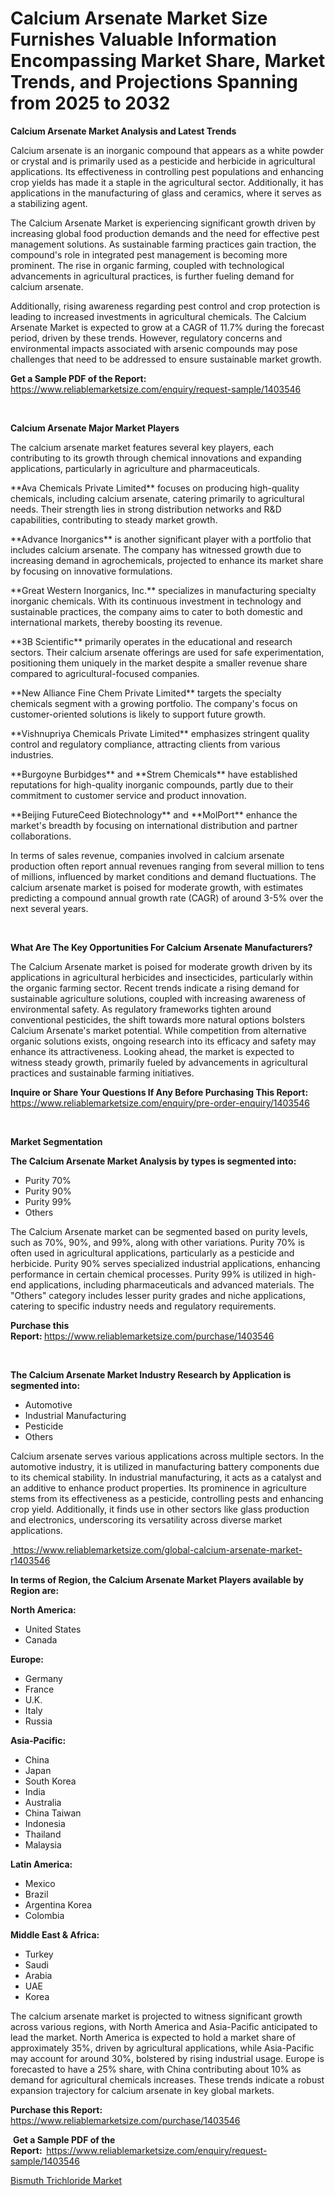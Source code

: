 <p><h1>Calcium Arsenate Market Size Furnishes Valuable Information Encompassing Market Share, Market Trends, and Projections Spanning from 2025 to 2032</h1></p><p><strong>Calcium Arsenate Market Analysis and Latest Trends</strong></p>
<p><p>Calcium arsenate is an inorganic compound that appears as a white powder or crystal and is primarily used as a pesticide and herbicide in agricultural applications. Its effectiveness in controlling pest populations and enhancing crop yields has made it a staple in the agricultural sector. Additionally, it has applications in the manufacturing of glass and ceramics, where it serves as a stabilizing agent.</p><p>The Calcium Arsenate Market is experiencing significant growth driven by increasing global food production demands and the need for effective pest management solutions. As sustainable farming practices gain traction, the compound's role in integrated pest management is becoming more prominent. The rise in organic farming, coupled with technological advancements in agricultural practices, is further fueling demand for calcium arsenate.</p><p>Additionally, rising awareness regarding pest control and crop protection is leading to increased investments in agricultural chemicals. The Calcium Arsenate Market is expected to grow at a CAGR of 11.7% during the forecast period, driven by these trends. However, regulatory concerns and environmental impacts associated with arsenic compounds may pose challenges that need to be addressed to ensure sustainable market growth.</p></p>
<p><strong>Get a Sample PDF of the Report:&nbsp;</strong> <a href="https://www.reliablemarketsize.com/enquiry/request-sample/1403546?utm_campaign=1131&utm_medium=2&utm_source=Github&utm_content=ia&utm_term=13012025&utm_id=calcium-arsenate">https://www.reliablemarketsize.com/enquiry/request-sample/1403546</a></p>
<p>&nbsp;</p>
<p><strong>Calcium Arsenate Major Market Players</strong></p>
<p><p>The calcium arsenate market features several key players, each contributing to its growth through chemical innovations and expanding applications, particularly in agriculture and pharmaceuticals.</p><p>**Ava Chemicals Private Limited** focuses on producing high-quality chemicals, including calcium arsenate, catering primarily to agricultural needs. Their strength lies in strong distribution networks and R&D capabilities, contributing to steady market growth. </p><p>**Advance Inorganics** is another significant player with a portfolio that includes calcium arsenate. The company has witnessed growth due to increasing demand in agrochemicals, projected to enhance its market share by focusing on innovative formulations.</p><p>**Great Western Inorganics, Inc.** specializes in manufacturing specialty inorganic chemicals. With its continuous investment in technology and sustainable practices, the company aims to cater to both domestic and international markets, thereby boosting its revenue.</p><p>**3B Scientific** primarily operates in the educational and research sectors. Their calcium arsenate offerings are used for safe experimentation, positioning them uniquely in the market despite a smaller revenue share compared to agricultural-focused companies.</p><p>**New Alliance Fine Chem Private Limited** targets the specialty chemicals segment with a growing portfolio. The company's focus on customer-oriented solutions is likely to support future growth.</p><p>**Vishnupriya Chemicals Private Limited** emphasizes stringent quality control and regulatory compliance, attracting clients from various industries. </p><p>**Burgoyne Burbidges** and **Strem Chemicals** have established reputations for high-quality inorganic compounds, partly due to their commitment to customer service and product innovation.</p><p>**Beijing FutureCeed Biotechnology** and **MolPort** enhance the market's breadth by focusing on international distribution and partner collaborations.</p><p>In terms of sales revenue, companies involved in calcium arsenate production often report annual revenues ranging from several million to tens of millions, influenced by market conditions and demand fluctuations. The calcium arsenate market is poised for moderate growth, with estimates predicting a compound annual growth rate (CAGR) of around 3-5% over the next several years.</p></p>
<p>&nbsp;</p>
<p><strong>What Are The Key Opportunities For Calcium Arsenate Manufacturers?</strong></p>
<p><p>The Calcium Arsenate market is poised for moderate growth driven by its applications in agricultural herbicides and insecticides, particularly within the organic farming sector. Recent trends indicate a rising demand for sustainable agriculture solutions, coupled with increasing awareness of environmental safety. As regulatory frameworks tighten around conventional pesticides, the shift towards more natural options bolsters Calcium Arsenate's market potential. While competition from alternative organic solutions exists, ongoing research into its efficacy and safety may enhance its attractiveness. Looking ahead, the market is expected to witness steady growth, primarily fueled by advancements in agricultural practices and sustainable farming initiatives.</p></p>
<p><strong>Inquire or Share Your Questions If Any Before Purchasing This Report:</strong> <a href="https://www.reliablemarketsize.com/enquiry/pre-order-enquiry/1403546?utm_campaign=1131&utm_medium=2&utm_source=Github&utm_content=ia&utm_term=13012025&utm_id=calcium-arsenate">https://www.reliablemarketsize.com/enquiry/pre-order-enquiry/1403546</a></p>
<p>&nbsp;</p>
<p><strong>Market Segmentation</strong></p>
<p><strong>The Calcium Arsenate Market Analysis by types is segmented into:</strong></p>
<p><ul><li>Purity 70%</li><li>Purity 90%</li><li>Purity 99%</li><li>Others</li></ul></p>
<p><p>The Calcium Arsenate market can be segmented based on purity levels, such as 70%, 90%, and 99%, along with other variations. Purity 70% is often used in agricultural applications, particularly as a pesticide and herbicide. Purity 90% serves specialized industrial applications, enhancing performance in certain chemical processes. Purity 99% is utilized in high-end applications, including pharmaceuticals and advanced materials. The "Others" category includes lesser purity grades and niche applications, catering to specific industry needs and regulatory requirements.</p></p>
<p><strong>Purchase this Report:&nbsp;</strong><a href="https://www.reliablemarketsize.com/purchase/1403546?utm_campaign=1131&utm_medium=2&utm_source=Github&utm_content=ia&utm_term=13012025&utm_id=calcium-arsenate">https://www.reliablemarketsize.com/purchase/1403546</a></p>
<p>&nbsp;</p>
<p><strong>The Calcium Arsenate Market Industry Research by Application is segmented into:</strong></p>
<p><ul><li>Automotive</li><li>Industrial Manufacturing</li><li>Pesticide</li><li>Others</li></ul></p>
<p><p>Calcium arsenate serves various applications across multiple sectors. In the automotive industry, it is utilized in manufacturing battery components due to its chemical stability. In industrial manufacturing, it acts as a catalyst and an additive to enhance product properties. Its prominence in agriculture stems from its effectiveness as a pesticide, controlling pests and enhancing crop yield. Additionally, it finds use in other sectors like glass production and electronics, underscoring its versatility across diverse market applications.</p></p>
<p><a href="https://www.reliablemarketsize.com/global-calcium-arsenate-market-r1403546?utm_campaign=1131&utm_medium=2&utm_source=Github&utm_content=ia&utm_term=13012025&utm_id=calcium-arsenate">&nbsp;https://www.reliablemarketsize.com/global-calcium-arsenate-market-r1403546</a></p>
<p><strong>In terms of Region, the Calcium Arsenate Market Players available by Region are:</strong></p>
<p>
    <p> <strong> North America: </strong>
        <ul>
            <li>United States</li>
            <li>Canada</li>
        </ul>
        </p> 
    <p> <strong> Europe: </strong>
        <ul>
            <li>Germany</li>
            <li>France</li>
            <li>U.K.</li>
            <li>Italy</li>
            <li>Russia</li>
        </ul>
        </p> 
    <p> <strong> Asia-Pacific: </strong>
        <ul>
            <li>China</li>
            <li>Japan</li>
            <li>South Korea</li>
            <li>India</li>
            <li>Australia</li>
            <li>China Taiwan</li>
            <li>Indonesia</li>
            <li>Thailand</li>
            <li>Malaysia</li>
        </ul>
        </p> 
    <p> <strong> Latin America: </strong>
        <ul>
            <li>Mexico</li>
            <li>Brazil</li>
            <li>Argentina Korea</li>
            <li>Colombia</li>
        </ul>
        </p> 
    <p> <strong> Middle East & Africa: </strong>
        <ul>
            <li>Turkey</li>
            <li>Saudi</li>
            <li>Arabia</li>
            <li>UAE</li>
            <li>Korea</li>
        </ul>
    </p>
    </p>
<p><p>The calcium arsenate market is projected to witness significant growth across various regions, with North America and Asia-Pacific anticipated to lead the market. North America is expected to hold a market share of approximately 35%, driven by agricultural applications, while Asia-Pacific may account for around 30%, bolstered by rising industrial usage. Europe is forecasted to have a 25% share, with China contributing about 10% as demand for agricultural chemicals increases. These trends indicate a robust expansion trajectory for calcium arsenate in key global markets.</p></p>
<p><strong>Purchase this Report: </strong><a href="https://www.reliablemarketsize.com/purchase/1403546?utm_campaign=1131&utm_medium=2&utm_source=Github&utm_content=ia&utm_term=13012025&utm_id=calcium-arsenate">https://www.reliablemarketsize.com/purchase/1403546</a></p>
<p>&nbsp;<strong>Get a Sample PDF of the Report:&nbsp;&nbsp;</strong><a href="https://www.reliablemarketsize.com/enquiry/request-sample/1403546?utm_campaign=1131&utm_medium=2&utm_source=Github&utm_content=ia&utm_term=13012025&utm_id=calcium-arsenate">https://www.reliablemarketsize.com/enquiry/request-sample/1403546</a></p>
<p><strong></strong></p>
<p><p><a href="https://github.com/CliffMedina6/Market-Research-Report-List-7/blob/main/bismuth-trichloride-market.md?utm_campaign=1131&utm_medium=2&utm_source=Github&utm_content=ia&utm_term=13012025&utm_id=calcium-arsenate">Bismuth Trichloride Market</a></p></p>